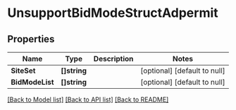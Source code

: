 # UnsupportBidModeStructAdpermit

## Properties
Name | Type | Description | Notes
------------ | ------------- | ------------- | -------------
**SiteSet** | **[]string** |  | [optional] [default to null]
**BidModeList** | **[]string** |  | [optional] [default to null]

[[Back to Model list]](../README.md#documentation-for-models) [[Back to API list]](../README.md#documentation-for-api-endpoints) [[Back to README]](../README.md)


